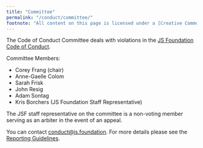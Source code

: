 ```yaml
---
title: "Committee"
permalink: "/conduct/committee/"
footnote: "All content on this page is licensed under a [Creative Commons Attribution](https://creativecommons.org/licenses/by/3.0/) license. ![Creative Commons Attribution 3.0](https://licensebuttons.net/l/by/3.0/88x31.png)"
---
```


The Code of Conduct Committee deals with violations in the [JS Foundation Code of Conduct][].

Committee Members:

* Corey Frang (chair)
* Anne-Gaelle Colom
* Sarah Frisk
* John Resig
* Adam Sontag
* Kris Borchers (JS Foundation Staff Representative)

The JSF staff representative on the committee is a non-voting member serving as an arbiter in the event of an appeal.

You can contact [conduct@js.foundation][]. For more details please see the [Reporting Guidelines][].

[JS Foundation Code of Conduct]: {{site.url}}/conduct/
[conduct@js.foundation]: mailto:conduct@js.foundation
[Reporting Guidelines]: {{site.url}}/conduct/reporting/
